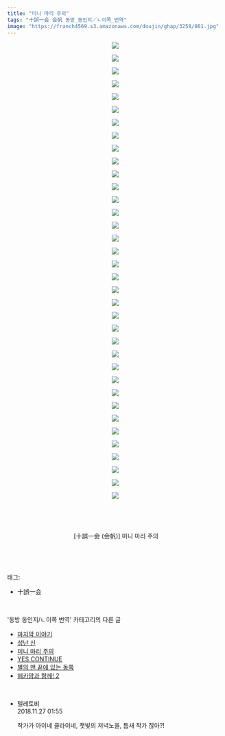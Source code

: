 ```yaml
---
title: "미니 마리 주의"
tags: "十誤一会 会帆 동방_동인지／ㄴ이쪽_번역"
image: "https://franch4569.s3.amazonaws.com/doujin/ghap/3258/001.jpg"
---
```

<div class="article">
<p style="text-align: center; clear: none; float: none;"><img src="{{ site.imgserver2 }}/ghap/3258/001.jpg"/></p>
<p style="text-align: center; clear: none; float: none;"><img src="{{ site.imgserver2 }}/ghap/3258/002.jpg"/></p>
<p style="text-align: center; clear: none; float: none;"><img src="{{ site.imgserver2 }}/ghap/3258/003.jpg"/></p>
<p style="text-align: center; clear: none; float: none;"><img src="{{ site.imgserver2 }}/ghap/3258/004.jpg"/></p>
<p style="text-align: center; clear: none; float: none;"><img src="{{ site.imgserver2 }}/ghap/3258/005.jpg"/></p>
<p style="text-align: center; clear: none; float: none;"><img src="{{ site.imgserver2 }}/ghap/3258/006.jpg"/></p>
<p style="text-align: center; clear: none; float: none;"><img src="{{ site.imgserver2 }}/ghap/3258/007.jpg"/></p>
<p style="text-align: center; clear: none; float: none;"><img src="{{ site.imgserver2 }}/ghap/3258/008.jpg"/></p>
<p style="text-align: center; clear: none; float: none;"><img src="{{ site.imgserver2 }}/ghap/3258/009.jpg"/></p>
<p style="text-align: center; clear: none; float: none;"><img src="{{ site.imgserver2 }}/ghap/3258/010.jpg"/></p>
<p style="text-align: center; clear: none; float: none;"><img src="{{ site.imgserver2 }}/ghap/3258/011.jpg"/></p>
<p style="text-align: center; clear: none; float: none;"><img src="{{ site.imgserver2 }}/ghap/3258/012.jpg"/></p>
<p style="text-align: center; clear: none; float: none;"><img src="{{ site.imgserver2 }}/ghap/3258/013.jpg"/></p>
<p style="text-align: center; clear: none; float: none;"><img src="{{ site.imgserver2 }}/ghap/3258/014.jpg"/></p>
<p style="text-align: center; clear: none; float: none;"><img src="{{ site.imgserver2 }}/ghap/3258/015.jpg"/></p>
<p style="text-align: center; clear: none; float: none;"><img src="{{ site.imgserver2 }}/ghap/3258/016.jpg"/></p>
<p style="text-align: center; clear: none; float: none;"><img src="{{ site.imgserver2 }}/ghap/3258/017.jpg"/></p>
<p style="text-align: center; clear: none; float: none;"><img src="{{ site.imgserver2 }}/ghap/3258/018.jpg"/></p>
<p style="text-align: center; clear: none; float: none;"><img src="{{ site.imgserver2 }}/ghap/3258/019.jpg"/></p>
<p style="text-align: center; clear: none; float: none;"><img src="{{ site.imgserver2 }}/ghap/3258/020.jpg"/></p>
<p style="text-align: center; clear: none; float: none;"><img src="{{ site.imgserver2 }}/ghap/3258/021.jpg"/></p>
<p style="text-align: center; clear: none; float: none;"><img src="{{ site.imgserver2 }}/ghap/3258/022.jpg"/></p>
<p style="text-align: center; clear: none; float: none;"><img src="{{ site.imgserver2 }}/ghap/3258/023.jpg"/></p>
<p style="text-align: center; clear: none; float: none;"><img src="{{ site.imgserver2 }}/ghap/3258/024.jpg"/></p>
<p style="text-align: center; clear: none; float: none;"><img src="{{ site.imgserver2 }}/ghap/3258/025.jpg"/></p>
<p style="text-align: center; clear: none; float: none;"><img src="{{ site.imgserver2 }}/ghap/3258/026.jpg"/></p>
<p style="text-align: center; clear: none; float: none;"><img src="{{ site.imgserver2 }}/ghap/3258/027.jpg"/></p>
<p style="text-align: center; clear: none; float: none;"><img src="{{ site.imgserver2 }}/ghap/3258/028.jpg"/></p>
<p style="text-align: center; clear: none; float: none;"><img src="{{ site.imgserver2 }}/ghap/3258/029.jpg"/></p>
<p style="text-align: center; clear: none; float: none;"><img src="{{ site.imgserver2 }}/ghap/3258/030.jpg"/></p>
<p style="text-align: center; clear: none; float: none;"><img src="{{ site.imgserver2 }}/ghap/3258/031.jpg"/></p>
<p style="text-align: center; clear: none; float: none;"><img src="{{ site.imgserver2 }}/ghap/3258/032.jpg"/></p>
<p style="text-align: center; clear: none; float: none;"><img src="{{ site.imgserver2 }}/ghap/3258/033.jpg"/></p>
<p style="text-align: center; clear: none; float: none;"><img src="{{ site.imgserver2 }}/ghap/3258/034.jpg"/></p>
<p style="text-align: center; clear: none; float: none;"><img src="{{ site.imgserver2 }}/ghap/3258/035.jpg"/></p>
<p style="text-align: center; clear: none; float: none;"><img src="{{ site.imgserver2 }}/ghap/3258/036.jpg"/></p>
<p style="text-align: center; clear: none; float: none;"><br/></p>
<p style="text-align: center; clear: none; float: none;"><br/></p>
<p style="text-align: center; clear: none; float: none;"> [十誤一会 (会帆)] 미니 마리 주의</p>
<p style="text-align: center; clear: none; float: none;"><br/></p>
</div><br/>
<div class="tagTrail">
<p>태그: </p>
<ul>
<li>十誤一会</li>
</ul>
</div><br/>
<div class="another">
<p>'동방 동인지/ㄴ이쪽 번역' 카테고리의 다른 글</p>
<ul>
<li><a href="/ghap_3501">마지막 이야기</a></li>
<li><a href="/ghap_3273">성난 신</a></li>
<li><a href="/ghap_3258">미니 마리 주의</a></li>
<li><a href="/ghap_3233">YES CONTINUE</a></li>
<li><a href="/ghap_3232">별의 맨 끝에 있는 동쪽</a></li>
<li><a href="/ghap_3221">헤카맘과 함께! 2</a></li>
</ul>
</div><br/>
<div class="cb_module cb_fluid">
<div class="cb_wrt cb_profile">
<div class="comment">
<ul>
<li class="cb_thumb_off" id="comment15378991">
<div class="cb_comment_area">
<div class="cb_info_area">
<div class="cb_section">
<span class="cb_nick_name">텔레토비</span>
</div>
<div class="cb_section">
<span class="cb_date">2018.11.27 01:55 </span>
</div>
</div>
<div class="cb_dsc_comment">
<p class="cb_dsc">
											작가가 아이네 클라이네, 잿빛의 저녁노을, 틈새 작가 잖아?!<br/>
</p>
</div>
</div></li>
</ul>
</div>
</div><!-- commentList close -->
</div><br/>
